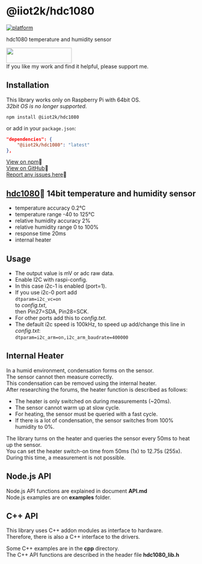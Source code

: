 # @iiot2k/hdc1080

[![platform](https://img.shields.io/badge/platform-Raspberry--Pi-ff69b4)](https://www.raspberrypi.com/)

hdc1080 temperature and humidity sensor

<a href="https://www.buymeacoffee.com/iiot2ka" target="_blank"><img src="https://cdn.buymeacoffee.com/buttons/default-blue.png" height="41" width="174"></a><br>
If you like my work and find it helpful, please support me.

## Installation
This library works only on Raspberry Pi with 64bit OS.<br>
*32bit OS is no longer supported.*<br>

```
npm install @iiot2k/hdc1080
```

or add in your ```package.json```:

```json
"dependencies": {
    "@iiot2k/hdc1080": "latest"
},
```

[View on npm](https://www.npmjs.com/package/@iiot2k/hdc1080)📌<br>
[View on GitHub](https://github.com/iiot2k/hdc1080)📌<br>
[Report any issues here](https://github.com/iiot2k/hdc1080/issues)📌

## [hdc1080](https://www.ti.com/product/hdc1080)📌 14bit temperature and humidity sensor
- temperature accuracy 0.2°C
- temperature range -40 to 125°C
- relative humidity accuracy 2%
- relative humidity range 0 to 100%
- response time 20ms
- internal heater

## Usage
- The output value is mV or adc raw data.
- Enable I2C with raspi-config.
- In this case i2c-1 is enabled (port=1).
- If you use i2c-0 port add<br>
  ```dtparam=i2c_vc=on```<br>
  to *config.txt*,<br>
  then Pin27=SDA, Pin28=SCK.<br>
- For other ports add this to *config.txt*.
- The default i2c speed is 100kHz, to speed up add/change this line in *config.txt*:<br>
```dtparam=i2c_arm=on,i2c_arm_baudrate=400000```

## Internal Heater
In a humid environment, condensation forms on the sensor.<br>
The sensor cannot then measure correctly.<br>
This condensation can be removed using the internal heater.<br>
After researching the forums, the heater function is described as follows:<br>
- The heater is only switched on during measurements (~20ms).
- The sensor cannot warm up at slow cycle.<br>
- For heating, the sensor must be queried with a fast cycle.<br>
- If there is a lot of condensation, the sensor switches from 100% humidity to 0%.<br>

The library turns on the heater and queries the sensor every 50ms to heat up the sensor.<br>
You can set the heater switch-on time from 50ms (1x) to 12.75s (255x).<br>
During this time, a measurement is not possible.<br>

## Node.js API
Node.js API functions are explained in document **API.md**<br>
Node.js examples are on **examples** folder.<br>

## C++ API
This library uses C++ addon modules as interface to hardware.<br>
Therefore, there is also a C++ interface to the drivers.<br>

Some C++ examples are in the **cpp** directory.<br>
The C++ API functions are described in the header file **hdc1080_lib.h**


